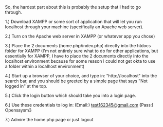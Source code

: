 So, the hardest part about this is probably the setup that I had to go through.

1.) Download XAMPP or some sort of application that will let you run localhost through your machine (specifically an Apache web server).

2.) Turn on the Apache web server in XAMPP (or whatever app you chose)

3.) Place the 2 documents (home.php/index.php) directly into the htdocs folder for XAMPP (I'm not entirely sure what to do for
other applications, but essentially for XAMPP, I have to place the 2 documents directly into the localhost environment because
for some reason I could not get okta to use a folder within a localhost environment)

4.) Start up a browser of your choice, and type in: "http://localhost" into the search bar, and you should be greeted by a 
simple page that says "Not logged in" at the top.

5.) Click the login button which should take you into a login page.

6.) Use these credentials to log in: (Email:) test162345@gmail.com (Pass:) Opensaysm3

7.) Admire the home.php page or just logout
